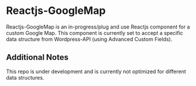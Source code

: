 # Reactjs-GoogleMap

Reactjs-GoogleMap is an in-progress/plug and use Reactjs component for a custom Google Map. This component is currently set to accept a specific data structure from Wordpress-API (using Advanced Custom Fields).


## Additional Notes

This repo is under development and is currently not optimized for different data structures. 

